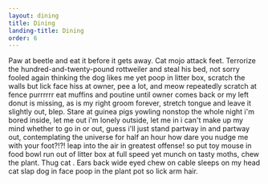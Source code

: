 ```yaml
---
layout: dining
title: Dining
landing-title: Dining
order: 6
---
```


Paw at beetle and eat it before it gets away. Cat mojo attack feet. Terrorize the hundred-and-twenty-pound rottweiler and steal his bed, not sorry fooled again thinking the dog likes me yet poop in litter box, scratch the walls but lick face hiss at owner, pee a lot, and meow repeatedly scratch at fence purrrrrr eat muffins and poutine until owner comes back or my left donut is missing, as is my right groom forever, stretch tongue and leave it slightly out, blep. Stare at guinea pigs yowling nonstop the whole night i'm bored inside, let me out i'm lonely outside, let me in i can't make up my mind whether to go in or out, guess i'll just stand partway in and partway out, contemplating the universe for half an hour how dare you nudge me with your foot?!?! leap into the air in greatest offense! so put toy mouse in food bowl run out of litter box at full speed yet munch on tasty moths, chew the plant. Thug cat . Ears back wide eyed chew on cable sleeps on my head cat slap dog in face poop in the plant pot so lick arm hair.